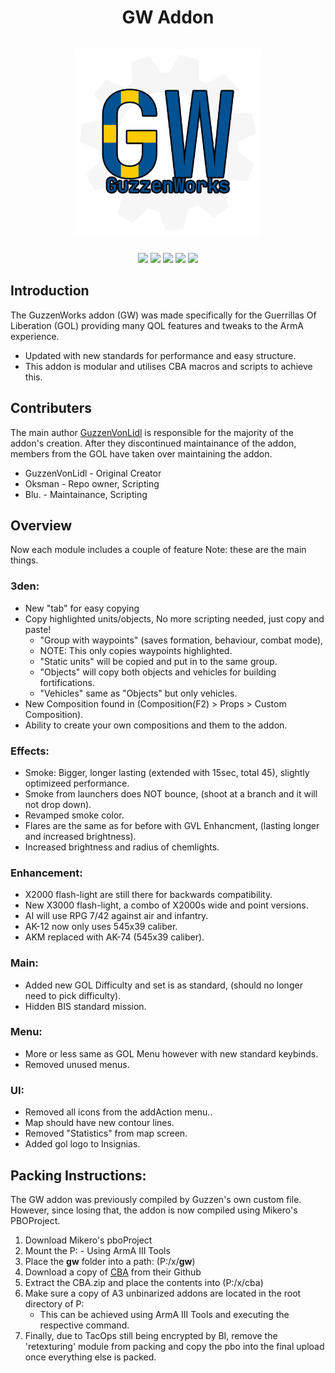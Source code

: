 <div align="center">
    <h1 align="center">GW Addon
    <br/>
    <br/>
    <a href="https://gol-clan.com/home">
        <img src="https://github.com/oksmantv/GOL_Addon/blob/master/img/GWLogo_LM.png?raw=true#gh-dark-mode-only" alt="GOL Logo" height="300">
		<!-- <img src="https://github.com/oksmantv/GOL_Addon/blob/master/img/GWLogo_DK.png?raw=true#gh-light-mode-only" alt="GOL Logo" height="300"> -->
    </a>
    </h1>
</div>

<div align="center">
<a><img src="https://img.shields.io/github/contributors/Oksmantv/GOL_Addon?color=yellow"></img></a>
<a><img src="https://img.shields.io/github/commit-activity/t/Oksmantv/GOL_Addon"></img></a>
<a href="https://github.com/Oksmantv/GOL_Addon/issues"><img src="https://img.shields.io/github/issues-raw/Oksmantv/GOL_Addon"></img></a>
<a href="https://gol-clan.com/home"><img src="https://img.shields.io/badge/Website-Click_Me-blue"></img></a>
<a href="https://discord.gg/k9BfvVjtYv"><img src="https://img.shields.io/discord/437979456196444161?label=Discord&color=%23BA55D3"></img></a>
</div>

## Introduction

The GuzzenWorks addon (GW) was made specifically for the Guerrillas Of Liberation (GOL) providing many QOL features and tweaks to the ArmA experience.
- Updated with new standards for performance and easy structure.
- This addon is modular and utilises CBA macros and scripts to achieve this.

## Contributers
The main author [GuzzenVonLidl](https://github.com/GuzzenVonLidl) is responsible for the majority of the addon's creation. After they discontinued maintainance of the addon, members from the GOL have taken over maintaining the addon.

- GuzzenVonLidl - Original Creator
- Oksman - Repo owner, Scripting
- Blu. - Maintainance, Scripting

## Overview 

Now each module includes a couple of feature
Note: these are the main things.

### 3den:
* New "tab" for easy copying
* Copy highlighted units/objects, No more scripting needed, just copy and paste!
	* "Group with waypoints" (saves formation, behaviour, combat mode),
	* NOTE: This only copies waypoints highlighted.
	* "Static units" will be copied and put in to the same group.
	* "Objects" will copy both objects and vehicles for building fortifications.
	* "Vehicles" same as "Objects" but only vehicles.
* New Composition found in (Composition(F2) > Props > Custom Composition).
* Ability to create your own compositions and them to the addon.

### Effects:
* Smoke: Bigger, longer lasting (extended with 15sec, total 45), slightly optimizeed performance.
* Smoke from launchers does NOT bounce, (shoot at a branch and it will not drop down).
* Revamped smoke color.
* Flares are the same as for before with GVL Enhancment, (lasting longer and increased brightness).
* Increased brightness and radius of chemlights.

### Enhancement:
* X2000 flash-light are still there for backwards compatibility.
* New X3000 flash-light, a combo of X2000s wide and point versions.
* AI will use RPG 7/42 against air and infantry.
* AK-12 now only uses 545x39 caliber.
* AKM replaced with AK-74 (545x39 caliber).

### Main:
* Added new GOL Difficulty and set is as standard, (should no longer need to pick difficulty).
* Hidden BIS standard mission.

### Menu:
* More or less same as GOL Menu however with new standard keybinds.
* Removed unused menus.

### UI:
* Removed all icons from the addAction menu..
* Map should have new contour lines.
* Removed "Statistics" from map screen.
* Added gol logo to Insignias.

## Packing Instructions:
The GW addon was previously compiled by Guzzen's own custom file. However, since losing that, the addon is now compiled using Mikero's PBOProject.

1. Download Mikero's pboProject
2. Mount the P: - Using ArmA III Tools
3. Place the **gw** folder into a path: (P:/x/**gw**)
4. Download a copy of [CBA](https://github.com/CBATeam/CBA_A3) from their Github
5. Extract the CBA.zip and place the contents into (P:/x/cba)
6. Make sure a copy of A3 unbinarized addons are located in the root directory of P:
   - This can be achieved using ArmA III Tools and executing the respective command.
7. Finally, due to TacOps still being encrypted by BI, remove the 'retexturing' module from packing and copy the pbo into the final upload once everything else is packed.
